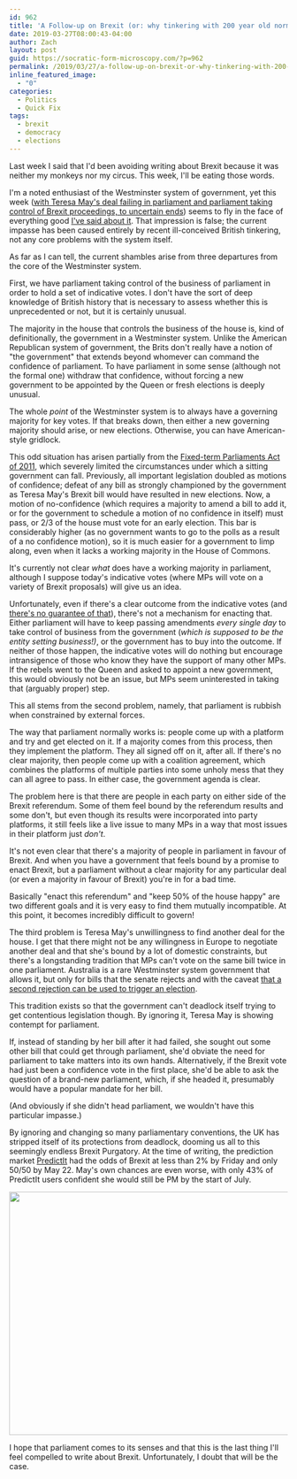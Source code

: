 ```yaml
---
id: 962
title: 'A Follow-up on Brexit (or: why tinkering with 200 year old norms can backfire)'
date: 2019-03-27T08:00:43-04:00
author: Zach
layout: post
guid: https://socratic-form-microscopy.com/?p=962
permalink: /2019/03/27/a-follow-up-on-brexit-or-why-tinkering-with-200-year-old-norms-can-backfire/
inline_featured_image:
  - "0"
categories:
  - Politics
  - Quick Fix
tags:
  - brexit
  - democracy
  - elections
---
```

Last week I said that I'd been avoiding writing about Brexit because it was neither my monkeys nor my circus. This week, I'll be eating those words.

I'm a noted enthusiast of the Westminster system of government, yet this week (<a href="https://www.theguardian.com/politics/2019/mar/25/have-mps-gained-the-upper-hand-in-the-brexit-battle">with Teresa May's deal failing in parliament and parliament taking control of Brexit proceedings, to uncertain ends</a>) seems to fly in the face of everything good <a href="https://socratic-form-microscopy.com/2017/09/03/westminster-is-bestminster/">I've said about it</a>. That impression is false; the current impasse has been caused entirely by recent ill-conceived British tinkering, not any core problems with the system itself.

As far as I can tell, the current shambles arise from three departures from the core of the Westminster system.

First, we have parliament taking control of the business of parliament in order to hold a set of indicative votes. I don't have the sort of deep knowledge of British history that is necessary to assess whether this is unprecedented or not, but it is certainly unusual.

The majority in the house that controls the business of the house is, kind of definitionally, the government in a Westminster system. Unlike the American Republican system of government, the Brits don't really have a notion of "the government" that extends beyond whomever can command the confidence of parliament. To have parliament in some sense (although not the formal one) withdraw that confidence, without forcing a new government to be appointed by the Queen or fresh elections is deeply unusual.

The whole <em>point</em> of the Westminster system is to always have a governing majority for key votes. If that breaks down, then either a new governing majority should arise, or new elections. Otherwise, you can have American-style gridlock.

This odd situation has arisen partially from the <a href="https://en.wikipedia.org/wiki/Fixed-term_Parliaments_Act_2011">Fixed-term Parliaments Act of 2011</a>, which severely limited the circumstances under which a sitting government can fall. Previously, all important legislation doubled as motions of confidence; defeat of any bill as strongly championed by the government as Teresa May's Brexit bill would have resulted in new elections. Now, a motion of no-confidence (which requires a majority to amend a bill to add it, or for the government to schedule a motion of no confidence in itself) must pass, or 2/3 of the house must vote for an early election. This bar is considerably higher (as no government wants to go to the polls as a result of a no confidence motion), so it is much easier for a government to limp along, even when it lacks a working majority in the House of Commons.

It's currently not clear <em>what</em> does have a working majority in parliament, although I suppose today's indicative votes (where MPs will vote on a variety of Brexit proposals) will give us an idea.

Unfortunately, even if there's a clear outcome from the indicative votes (and <a href="https://theconversation.com/brexit-the-last-time-mps-were-given-indicative-votes-to-break-a-deadlock-they-failed-110117">there's no guarantee of that</a>), there's not a mechanism for enacting that. Either parliament will have to keep passing amendments <em>every single day</em> to take control of business from the government (<em>which is supposed to be the entity setting business!)</em>, or the government has to buy into the outcome. If neither of those happen, the indicative votes will do nothing but encourage intransigence of those who know they have the support of many other MPs. If the rebels went to the Queen and asked to appoint a new government, this would obviously not be an issue, but MPs seem uninterested in taking that (arguably proper) step.

This all stems from the second problem, namely, that parliament is rubbish when constrained by external forces.

The way that parliament normally works is: people come up with a platform and try and get elected on it. If a majority comes from this process, then they implement the platform. They all signed off on it, after all. If there's no clear majority, then people come up with a coalition agreement, which combines the platforms of multiple parties into some unholy mess that they can all agree to pass. In either case, the government agenda is clear.

The problem here is that there are people in each party on either side of the Brexit referendum. Some of them feel bound by the referendum results and some don't, but even though its results were incorporated into party platforms, it still feels like a live issue to many MPs in a way that most issues in their platform just <em>don't</em>.

It's not even clear that there's a majority of people in parliament in favour of Brexit. And when you have a government that feels bound by a promise to enact Brexit, but a parliament without a clear majority for any particular deal (or even a majority in favour of Brexit) you're in for a bad time.

Basically "enact this referendum" and "keep 50% of the house happy" are two different goals and it is very easy to find them mutually incompatible. At this point, it becomes incredibly difficult to govern!

The third problem is Teresa May's unwillingness to find another deal for the house. I get that there might not be any willingness in Europe to negotiate another deal and that she's bound by a lot of domestic constraints, but there's a longstanding tradition that MPs can't vote on the same bill twice in one parliament. Australia is a rare Westminster system government that allows it, but only for bills that the senate rejects and with the caveat <a href="https://en.wikipedia.org/wiki/Double_dissolution#Trigger_event">that a second rejection can be used to trigger an election</a>.

This tradition exists so that the government can't deadlock itself trying to get contentious legislation though. By ignoring it, Teresa May is showing contempt for parliament.

If, instead of standing by her bill after it had failed, she sought out some other bill that could get through parliament, she'd obviate the need for parliament to take matters into its own hands. Alternatively, if the Brexit vote had just been a confidence vote in the first place, she'd be able to ask the question of a brand-new parliament, which, if she headed it, presumably would have a popular mandate for her bill.

(And obviously if she didn't head parliament, we wouldn't have this particular impasse.)

By ignoring and changing so many parliamentary conventions, the UK has stripped itself of its protections from deadlock, dooming us all to this seemingly endless Brexit Purgatory. At the time of writing, the prediction market <a href="https://www.predictit.org/markets/search?query=Kingdom">PredictIt</a> had the odds of Brexit at less than 2% by Friday and only 50/50 by May 22. May's own chances are even worse, with only 43% of PredictIt users confident she would still be PM by the start of July.

<img class="size-medium_large wp-image-963 aligncenter" src="https://socratic-form-microscopy.com/wp-content/uploads/Screen-Shot-2019-03-26-at-11.10.19-PM-768x440.png" alt="" width="768" height="440" />

I hope that parliament comes to its senses and that this is the last thing I'll feel compelled to write about Brexit. Unfortunately, I doubt that will be the case.